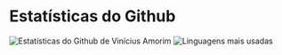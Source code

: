# Estatísticas do Github

![Estatísticas do Github de Vinícius Amorim](https://github-readme-stats.vercel.app/api?username=vinicius041735&show_icons=true&theme=chartreuse-dark&count_private=true&locale=pt-br)
![Linguagens mais usadas](https://github-readme-stats.vercel.app/api/top-langs/?username=vinicius041735&layout=compact&theme=chartreuse-dark&count_private=true&locale=pt-br)
